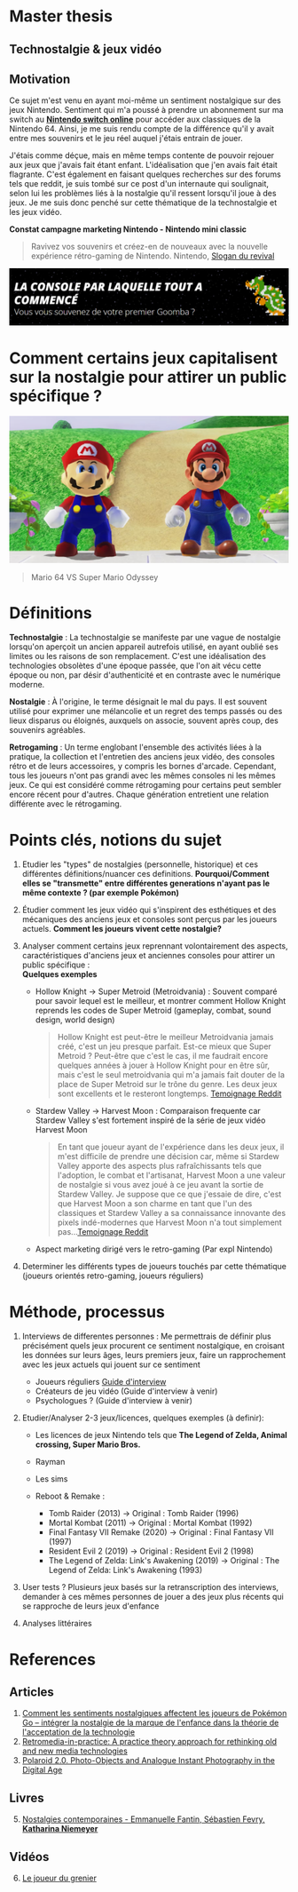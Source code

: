 # Master thesis

## Technostalgie & jeux vidéo

## Motivation

Ce sujet m'est venu en ayant moi-même un sentiment nostalgique sur des jeux Nintendo. Sentiment qui m'a poussé à prendre un abonnement sur ma switch au [**Nintendo switch online**](https://www.nintendo.com/fr-fr/Nintendo-Switch-Online/Nintendo-Switch-Online-Pack-additionnel/Nintendo-Switch-Online-Pack-additionnel-2060571.html) pour accéder aux classiques de la Nintendo 64. Ainsi, je me suis rendu compte de la différence qu'il y avait entre mes souvenirs et le jeu réel auquel j'étais entrain de jouer.

J'étais comme déçue, mais en même temps contente de pouvoir rejouer aux jeux que j'avais fait étant enfant. L'idéalisation que j'en avais fait était flagrante. C'est également en faisant quelques recherches sur des forums tels que reddit, je suis tombé sur ce post d'un internaute qui soulignait, selon lui les problèmes liés à la nostalgie qu'il ressent lorsqu'il joue à des jeux. Je me suis donc penché sur cette thématique de la technostalgie et les jeux vidéo.

**Constat campagne marketing Nintendo - Nintendo mini classic**

> Ravivez vos souvenirs et créez-en de nouveaux avec la nouvelle expérience rétro-gaming de Nintendo. Nintendo, [Slogan du revival](https://www.nintendo.com/fr-fr/Divers/Nintendo-Classic-Mini-Nintendo-Entertainment-System/Nintendo-Classic-Mini-Nintendo-Entertainment-System-1124287.html)

![Screen marketing revival nintendo](images/premier-gomba.png)

# Comment certains jeux capitalisent sur la nostalgie pour attirer un public spécifique ?

![Mario 64 VS Super Mario Odyssey](images/mario64-odyssey.png)

> Mario 64 VS Super Mario Odyssey

# Définitions

**Technostalgie** : La technostalgie se manifeste par une vague de nostalgie lorsqu'on aperçoit un ancien appareil autrefois utilisé, en ayant oublié ses limites ou les raisons de son remplacement. C'est une idéalisation des technologies obsolètes d'une époque passée, que l'on ait vécu cette époque ou non, par désir d'authenticité et en contraste avec le numérique moderne.

**Nostalgie** : À l'origine, le terme désignait le mal du pays. Il est souvent utilisé pour exprimer une mélancolie et un regret des temps passés ou des lieux disparus ou éloignés, auxquels on associe, souvent après coup, des souvenirs agréables.

**Retrogaming** : Un terme englobant l'ensemble des activités liées à la pratique, la collection et l'entretien des anciens jeux vidéo, des consoles rétro et de leurs accessoires, y compris les bornes d'arcade. Cependant, tous les joueurs n'ont pas grandi avec les mêmes consoles ni les mêmes jeux. Ce qui est considéré comme rétrogaming pour certains peut sembler encore récent pour d'autres. Chaque génération entretient une relation différente avec le rétrogaming.

# Points clés, notions du sujet

1. Etudier les "types" de nostalgies (personnelle, historique) et ces différentes définitions/nuancer ces definitions. **Pourquoi/Comment elles se "transmette" entre différentes generations n'ayant pas le même contexte ? (par exemple Pokémon)**

2. Étudier comment les jeux vidéo qui s'inspirent des esthétiques et des mécaniques des anciens jeux et consoles sont perçus par les joueurs actuels. **Comment les joueurs vivent cette nostalgie?**

3. Analyser comment certains jeux reprennant volontairement des aspects, caractéristiques d'anciens jeux et anciennes consoles pour attirer un public spécifique :</br>
   **Quelques exemples**

   - Hollow Knight -> Super Metroid (Metroidvania) : Souvent comparé pour savoir lequel est le meilleur, et montrer comment Hollow Knight reprends les codes de Super Metroid (gameplay, combat, sound design, world design)

     > Hollow Knight est peut-être le meilleur Metroidvania jamais créé, c'est un jeu presque parfait. Est-ce mieux que Super Metroid ? Peut-être que c'est le cas, il me faudrait encore quelques années à jouer à Hollow Knight pour en être sûr, mais c'est le seul metroidvania qui m'a jamais fait douter de la place de Super Metroid sur le trône du genre. Les deux jeux sont excellents et le resteront longtemps. [Temoignage Reddit](https://www.reddit.com/r/HollowKnight/comments/7em6ds/how_does_this_game_compare_to_super_metroid/)

   - Stardew Valley -> Harvest Moon : Comparaison frequente car Stardew Valley s'est fortement inspiré de la série de jeux vidéo Harvest Moon

     > En tant que joueur ayant de l'expérience dans les deux jeux, il m'est difficile de prendre une décision car, même si Stardew Valley apporte des aspects plus rafraîchissants tels que l'adoption, le combat et l'artisanat, Harvest Moon a une valeur de nostalgie si vous avez joué à ce jeu avant la sortie de Stardew Valley. Je suppose que ce que j'essaie de dire, c'est que Harvest Moon a son charme en tant que l'un des classiques et Stardew Valley a sa connaissance innovante des pixels indé-modernes que Harvest Moon n'a tout simplement pas...[Temoignage Reddit](https://www.reddit.com/r/StardewValley/comments/6955h9/stardew_valley_vs_harvest_moon/#:~:text=As%20a%20gamer%20who%20has,before%20Stardew%20Valley%20came%20out.)

   - Aspect marketing dirigé vers le retro-gaming (Par expl Nintendo)

4. Determiner les différents types de joueurs touchés par cette thématique (joueurs orientés retro-gaming, joueurs réguliers)

# Méthode, processus

1. Interviews de differentes personnes : Me permettrais de définir plus précisément quels jeux procurent ce sentiment nostalgique, en croisant les données sur leurs âges, leurs premiers jeux, faire un rapprochement avec les jeux actuels qui jouent sur ce sentiment

   - Joueurs réguliers [Guide d'interview](../../method/Interview-Guide.md)
   - Créateurs de jeu vidéo (Guide d'interview à venir)
   - Psychologues ? (Guide d'interview à venir)

2. Etudier/Analyser 2-3 jeux/licences, quelques exemples (à definir):

   - Les licences de jeux Nintendo tels que **The Legend of Zelda, Animal crossing, Super Mario Bros.**
   - Rayman
   - Les sims
   - Reboot & Remake :

     - Tomb Raider (2013) -> Original : Tomb Raider (1996)
     - Mortal Kombat (2011) -> Original : Mortal Kombat (1992)
     - Final Fantasy VII Remake (2020) -> Original : Final Fantasy VII (1997)
     - Resident Evil 2 (2019) -> Original : Resident Evil 2 (1998)
     - The Legend of Zelda: Link's Awakening (2019) -> Original : The Legend of Zelda: Link's Awakening (1993)

3. User tests ? Plusieurs jeux basés sur la retranscription des interviews, demander à ces mêmes personnes de jouer a des jeux plus récents qui se rapproche de leurs jeux d'enfance

4. Analyses littéraires

# References

## Articles

1. [Comment les sentiments nostalgiques affectent les joueurs de Pokémon Go – intégrer la nostalgie de la marque de l'enfance dans la théorie de l'acceptation de la technologie](https://www.tandfonline.com/doi/full/10.1080/0144929X.2019.1662486?scroll=top&needAccess=true)
2. [Retromedia-in-practice: A practice theory approach for rethinking old and new media technologies](https://journals.sagepub.com/doi/abs/10.1177/1354856519842805)
3. [Polaroid 2.0. Photo-Objects and Analogue Instant Photography in the Digital Age](https://www.researchgate.net/publication/305266106_Polaroid_20_Photo-Objects_and_Analogue_Instant_Photography_in_the_Digital_Age)

## Livres

5. [Nostalgies contemporaines - Emmanuelle Fantin, Sébastien Fevry, **Katharina Niemeyer**](https://www.septentrion.com/FR/livre/?GCOI=27574100484050)

## Vidéos

6. [Le joueur du grenier](https://www.youtube.com/@joueurdugrenier)
